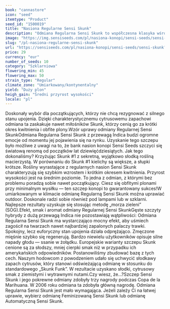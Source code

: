 ```yaml
---
book: "cannastore"
icon: "seed"
itemtype: "Product"
seed_id: "1500019"
title: "Nasiona Regularne Sensi Skunk"
description: "Odmiana Regularna Sensi Skunk to współczesna klasyka wśród szczepów konopi. Łatwa w uprawie, z krótkim okresem kwitnienia i z obfitymi plonami."
image: "https://img.sensiseeds.com/pl/nasiona-konopi/sensi-seeds/sensi-skunk-image.png"
slug: "/pl-nasiona-regularne-sensi-skunk"
url: "https://sensiseeds.com/pl/nasiona-konopi/sensi-seeds/sensi-skunk?a_aid=cannastore"
price: 29
currency: "eur"
number_of_seeds: 10
category: "Szklarniowa"
flowering_min: 45
flowering_max: 50
strain_type: "Regular"
climate_zone: "Umiarkowany/kontynentalny"
yield: "Duży plon"
heigh_gain: "Średni przyrost wysokości"
locale: "pl"
---
```

Doskonały wybór dla początkujących, którzy nie chcą rezygnować z silnego stanu upojenia. Dzięki charakterystycznemu cytrusowemu zapachowi odmiana ta zaskakuje nawet miłośników Skunk, którzy cenią go za krótki okres kwitnienia i obfite plony.Wzór uprawy odmiany Regularnej Sensi SkunkOdmiana Regularna Sensi Skunk z przewagą Indica budzi ogromne emocje od momentu jej pojawienia się na rynku. Uzyskanie tego szczepu było możliwe z uwagi na to, że bank nasion konopi Sensi Seeds szczyci się światową renomą od początków lat dziewięćdziesiątych. Jak tego dokonaliśmy? Krzyżując Skunk #1 z sekretną, wyjątkowo słodką rośliną macierzystą. W porównaniu do Skunk #1 kielichy są większe, a słupki krótsze. Rośliny wyrastające z regularnych nasion Sensi Skunk charakteryzują się szybkim wzrostem i krótkim okresem kwitnienia. Przyrost wysokości jest na średnim poziomie. To jedna z odmian, z którymi bez problemu poradzą sobie nawet początkujący. Ciesz się obfitymi plonami przy minimalnym wysiłku — ten szczep konopi to gwarantowany sukces!W umiarkowanym w klimacie odmianę Regularną Sensi Skunk można uprawiać outdoor. Doskonale radzi sobie również pod lampami lub w szklarni. Najlepsze rezultaty uzyskuje się stosując metodę „morza zieleni” (SOG).Efekt, smak i aromat odmiany Regularnej Sensi SkunkGęste szczyty hybrydy z dużą przewagą Indica nie pozostawiają wątpliwości: Odmiana Regularna Sensi Skunk ma wystarczająco mocny efekt, aby uśmiech zagościł na twarzach nawet najbardziej zapalonych palaczy trawki. Spokojny, lecz euforyczny stan upojenia działa odprężająco. Zmęczone mięśnie szybko się regenerują. Bardzo niewielu użytkowników opisuje silne napady głodu — ssanie w żołądku. Europejskie warianty szczepu Skunk cenione są za słodszy, mniej cierpki smak niż w przypadku ich amerykańskich odpowiedników. Postanowiliśmy zbudować bazę z tych cech. Naszym hodowcom z powodzeniem udało się uchwycić słodkawy zapach cytrusów, który stanowi odświeżającą odmianę w stosunku do standardowego „Skunk Funk”. W rezultacie uzyskano słodki, cytrusowy smak z ziemistymi i wytrawnymi nutami.Czy wiesz, że…?Szczep Sensi Skunk i jego pokrewne odmiany zdobyły trzy nagrody podczas Copa de la Marihuana. W 2006 roku odmiana ta zdobyła główną nagrodę. Odmiana Regularna Sensi Skunk jest mało wymagająca. Jeżeli zależy Ci na łatwej uprawie, wybierz odmianę Feminizowaną Sensi Skunk lub odmianę Automatyczną Sensi Skunk.
